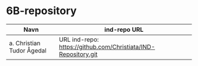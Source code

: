 # 6B-repository

| Navn | ind-repo URL |
| ---------- | ----------|
| a.  Christian Tudor Ågedal|URL ind-repo: https://github.com/Christiata/IND-Repository.git |## b. Prosessen i gruppen var litt ubalansert med tanke på at flere av gruppemedlemmene var syke. En utfordring da var å kunne gjøre oppgaven i felleskap. Til slutt fikk vi møtes alle sammen og sette hverandre inn i gruppe repo. for så å skrive ned oppgave 4a og b. Det var litt utfordrene å programmere med markdown for første gang, selv om språket er relativt enkelt og lett og forstå med mange ressurser tilgjenglig på nettet. Som selvevaluering på Git ville jeg sagt jeg har en forståelse på 3, mens på github har jeg en forståelse for noe mellom 3 og 4. |
